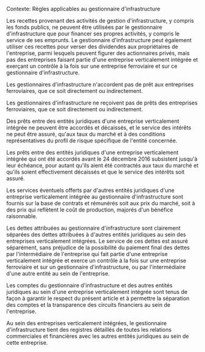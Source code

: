 Contexte: Règles applicables au gestionnaire d'infrastructure

Les recettes provenant des activités de gestion d'infrastructure, y compris les fonds publics, ne peuvent être utilisées par le gestionnaire d'infrastructure que pour financer ses propres activités, y compris le service de ses emprunts. Le gestionnaire d'infrastructure peut également utiliser ces recettes pour verser des dividendes aux propriétaires de l'entreprise, parmi lesquels peuvent figurer des actionnaires privés, mais pas des entreprises faisant partie d'une entreprise verticalement intégrée et exerçant un contrôle à la fois sur une entreprise ferroviaire et sur ce gestionnaire d'infrastructure.

Les gestionnaires d'infrastructure n'accordent pas de prêt aux entreprises ferroviaires, que ce soit directement ou indirectement.

Les gestionnaires d'infrastructure ne reçoivent pas de prêts des entreprises ferroviaires, que ce soit directement ou indirectement.

Des prêts entre des entités juridiques d'une entreprise verticalement intégrée ne peuvent être accordés et décaissés, et le service des intérêts ne peut être assuré, qu'aux taux du marché et à des conditions représentatives du profil de risque spécifique de l'entité concernée.

Les prêts entre des entités juridiques d'une entreprise verticalement intégrée qui ont été accordés avant le 24 décembre 2016 subsistent jusqu'à leur échéance, pour autant qu'ils aient été contractés aux taux du marché et qu'ils soient effectivement décaissés et que le service des intérêts soit assuré.

Les services éventuels offerts par d'autres entités juridiques d'une entreprise verticalement intégrée au gestionnaire d'infrastructure sont fournis sur la base de contrats et rémunérés soit aux prix du marché, soit à des prix qui reflètent le coût de production, majorés d'un bénéfice raisonnable.

Les dettes attribuées au gestionnaire d'infrastructure sont clairement séparées des dettes attribuées à d'autres entités juridiques au sein des entreprises verticalement intégrées. Le service de ces dettes est assuré séparément, sans préjudice de la possibilité du paiement final des dettes par l'intermédiaire de l'entreprise qui fait partie d'une entreprise verticalement intégrée et exerce un contrôle à la fois sur une entreprise ferroviaire et sur un gestionnaire d'infrastructure, ou par l'intermédiaire d'une autre entité au sein de l'entreprise.

Les comptes du gestionnaire d'infrastructure et des autres entités juridiques au sein d'une entreprise verticalement intégrée sont tenus de façon à garantir le respect du présent article et à permettre la séparation des comptes et la transparence des circuits financiers au sein de l'entreprise.

Au sein des entreprises verticalement intégrées, le gestionnaire d'infrastructure tient des registres détaillés de toutes les relations commerciales et financières avec les autres entités juridiques au sein de cette entreprise.